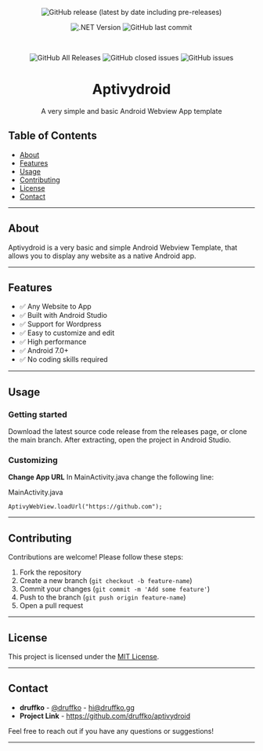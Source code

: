 <div align="center">

![GitHub release (latest by date including pre-releases)](https://img.shields.io/github/v/release/druffko/aptivydroid?include_prereleases)

![.NET Version](https://img.shields.io/badge/Android-7.0+-brightgreen)
![GitHub last commit](https://img.shields.io/github/last-commit/druffko/aptivydroid)

  <br>

  ![GitHub All Releases](https://img.shields.io/github/downloads/druffko/aptivydroid/total)
  ![GitHub closed issues](https://img.shields.io/github/issues-closed/druffko/aptivydroid)
  ![GitHub issues](https://img.shields.io/github/issues/druffko/aptivydroid)
  
  <h1>Aptivydroid</h1>
  <p>
    A very simple and basic Android Webview App template
  </p>
</div>

## Table of Contents
- [About](#about)
- [Features](#features)
- [Usage](#usage)
- [Contributing](#contributing)
- [License](#license)
- [Contact](#contact)

---

## About

Aptivydroid is a very basic and simple Android Webview Template, that allows you to display any website as a native Android app.

---

## Features

- ✅ Any Website to App
- ✅ Built with Android Studio
- ✅ Support for Wordpress
- ✅ Easy to customize and edit
- ✅ High performance
- ✅ Android 7.0+
- ✅ No coding skills required

---

## Usage

### Getting started
Download the latest source code release from the releases page, or clone the main branch. After extracting, open the project in Android Studio.

### Customizing
**Change App URL**
In MainActivity.java change the following line:

MainActivity.java
```
AptivyWebView.loadUrl("https://github.com");
```

---

## Contributing

Contributions are welcome! Please follow these steps:

1. Fork the repository
2. Create a new branch (`git checkout -b feature-name`)
3. Commit your changes (`git commit -m 'Add some feature'`)
4. Push to the branch (`git push origin feature-name`)
5. Open a pull request

---

## License

This project is licensed under the [MIT License](LICENSE).

---

## Contact

- **druffko** - [@druffko](https://twitter.com/druffko) - hi@druffko.gg
- **Project Link** - https://github.com/druffko/aptivydroid

Feel free to reach out if you have any questions or suggestions!

---